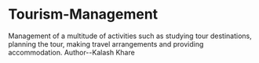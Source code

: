 # Tourism-Management
Management of a multitude of activities such as studying tour destinations, planning the tour, making travel arrangements and providing accommodation.
Author--Kalash Khare
